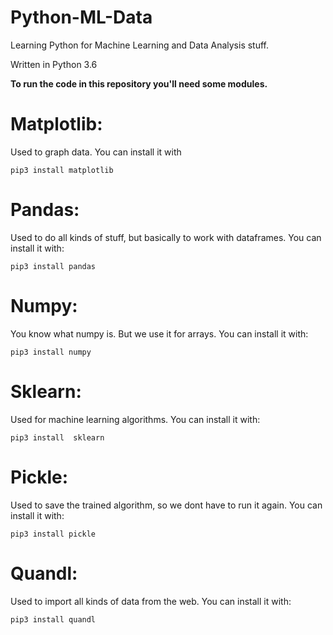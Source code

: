 # Python-ML-Data
Learning Python for Machine Learning and Data Analysis stuff.

Written in Python 3.6

**To run the code in this repository you'll need some modules.**

# Matplotlib: 
Used to graph data. You can install it with

```pip3 install matplotlib ```

# Pandas: 
Used to do all kinds of stuff, but basically to work with dataframes. You can install it with:

```pip3 install pandas ```

# Numpy: 
You know what numpy is. But we use it for arrays. You can install it with:

```pip3 install numpy ```

# Sklearn: 
Used for machine learning algorithms. You can install it with:

```pip3 install  sklearn```

# Pickle: 
Used to save the trained algorithm, so we dont have to run it again. You can install it with:

```pip3 install pickle```

# Quandl: 
Used to import all kinds of data from the web. You can install it with:

```pip3 install quandl ```
